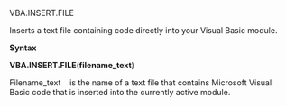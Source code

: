VBA.INSERT.FILE

Inserts a text file containing code directly into your Visual Basic
module.

**Syntax**

**VBA.INSERT.FILE**(**filename\_text**)

Filename\_text    is the name of a text file that contains Microsoft
Visual Basic code that is inserted into the currently active module.


